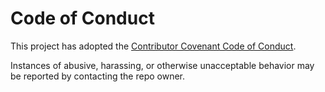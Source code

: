 # Code of Conduct

This project has adopted the [Contributor Covenant Code of Conduct](https://www.contributor-covenant.org/version/2/1/code_of_conduct.html).

Instances of abusive, harassing, or otherwise unacceptable behavior may be reported by contacting the repo owner.

